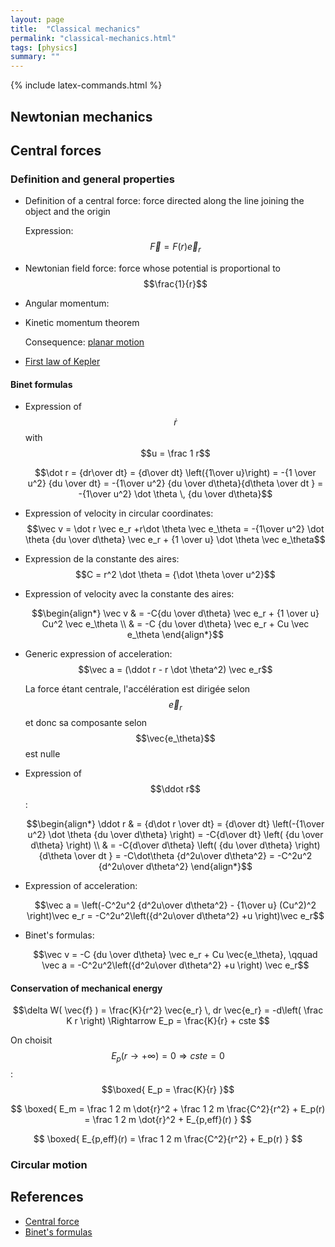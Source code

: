 ```yaml
---
layout: page
title:  "Classical mechanics"
permalink: "classical-mechanics.html"
tags: [physics]
summary: ""
---
```


{% include latex-commands.html %}

## Newtonian mechanics

## Central forces
### Definition and general properties
* Definition of a central force: force directed along the line joining the object and the origin

  Expression: $$\vec F = F(r) \vec e_r$$
* Newtonian field force: force whose potential is proportional to $$\frac{1}{r}$$
* Angular momentum:
* Kinetic momentum theorem
  
  Consequence: [planar motion](https://en.wikipedia.org/wiki/Classical_central-force_problem#Planar_motion)
* [First law of Kepler](https://en.wikipedia.org/wiki/Kepler%27s_laws_of_planetary_motion#First_law_of_Kepler)

#### Binet formulas
* Expression of $$\dot r$$ with $$u = \frac 1 r$$
	
  $$\dot r = {dr\over dt} = {d\over dt} \left({1\over u}\right)
  = -{1 \over u^2} {du \over dt} = -{1\over u^2} {du \over d\theta}{d\theta \over dt }
  = -{1\over u^2} \dot \theta \, {du \over d\theta}$$
* Expression of velocity in circular coordinates: 
	$$\vec v = \dot r \vec e_r +r\dot \theta \vec e_\theta
	= -{1\over u^2} \dot \theta {du \over d\theta} \vec e_r + {1 \over u} \dot \theta \vec e_\theta$$
* Expression de la constante des aires:  $$C = r^2 \dot \theta = {\dot \theta \over u^2}$$
* Expression of velocity avec la constante des aires:

  $$\begin{align*}
  \vec v & = -C{du \over d\theta} \vec e_r + {1 \over u} Cu^2 \vec e_\theta \\
  & = -C {du \over d\theta} \vec e_r + Cu \vec e_\theta
  \end{align*}$$
* Generic expression of acceleration: $$\vec a = (\ddot r - r \dot \theta^2) \vec e_r$$
			 
	La force étant centrale, l'accélération est dirigée selon $$\vec e_r$$ et donc sa composante selon 
	$$\vec{e_\theta}$$ est nulle
* Expression of $$\ddot r$$:

  $$\begin{align*}
  \ddot r & = {d\dot r \over dt} = {d\over dt} \left(-{1\over u^2} \dot \theta {du \over d\theta} \right) = -C{d\over dt} \left( {du \over d\theta} \right) \\
  & = -C{d\over d\theta} \left( {du \over d\theta} \right)		{d\theta \over dt } = -C\dot\theta {d^2u\over d\theta^2} = -C^2u^2 {d^2u\over d\theta^2}
  \end{align*}$$
* Expression of acceleration: 
	
  $$\vec a = \left(-C^2u^2 {d^2u\over d\theta^2} - {1\over u} (Cu^2)^2 \right)\vec e_r
	= -C^2u^2\left({d^2u\over d\theta^2} +u \right)\vec e_r$$
* Binet's formulas:

	$$\vec v = -C {du \over d\theta} \vec e_r + Cu \vec{e_\theta}, \qquad \vec a = -C^2u^2\left({d^2u\over d\theta^2} +u \right) \vec e_r$$

#### Conservation of mechanical energy

$$\delta W( \vec{f} ) = \frac{K}{r^2} \vec{e_r} \, dr \vec{e_r} = -d\left( \frac K r \right)
	\Rightarrow
	E_p = \frac{K}{r} + cste
$$

On choisit $$E_p(r \to +\infty)= 0 \Rightarrow cste = 0$$:
$$\boxed{ E_p = \frac{K}{r} }$$

$$
	\boxed{ E_m = \frac 1 2 m \dot{r}^2 + \frac 1 2 m \frac{C^2}{r^2} + E_p(r) 
	= \frac 1 2 m \dot{r}^2 + E_{p,eff}(r) }
$$

$$
	\boxed{  E_{p,eff}(r) = \frac 1 2 m \frac{C^2}{r^2} + E_p(r)  }
$$


### Circular motion

## References
* [Central force](https://en.wikipedia.org/wiki/Central_force)
* [Binet's formulas](https://en.wikipedia.org/wiki/Binet_equation)